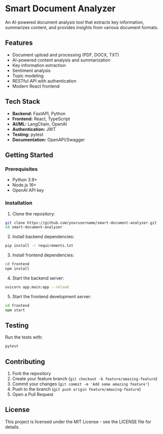 # Smart Document Analyzer

An AI-powered document analysis tool that extracts key information, summarizes content, and provides insights from various document formats.

## Features

- Document upload and processing (PDF, DOCX, TXT)
- AI-powered content analysis and summarization
- Key information extraction
- Sentiment analysis
- Topic modeling
- RESTful API with authentication
- Modern React frontend

## Tech Stack

- **Backend:** FastAPI, Python
- **Frontend:** React, TypeScript
- **AI/ML:** LangChain, OpenAI
- **Authentication:** JWT
- **Testing:** pytest
- **Documentation:** OpenAPI/Swagger

## Getting Started

### Prerequisites

- Python 3.9+
- Node.js 16+
- OpenAI API key

### Installation

1. Clone the repository:
```bash
git clone https://github.com/yourusername/smart-document-analyzer.git
cd smart-document-analyzer
```

2. Install backend dependencies:
```bash
pip install -r requirements.txt
```

3. Install frontend dependencies:
```bash
cd frontend
npm install
```


4. Start the backend server:
```bash
uvicorn app.main:app --reload
```

5. Start the frontend development server:
```bash
cd frontend
npm start
```



## Testing

Run the tests with:
```bash
pytest
```

## Contributing

1. Fork the repository
2. Create your feature branch (`git checkout -b feature/amazing-feature`)
3. Commit your changes (`git commit -m 'Add some amazing feature'`)
4. Push to the branch (`git push origin feature/amazing-feature`)
5. Open a Pull Request

## License

This project is licensed under the MIT License - see the LICENSE file for details.

